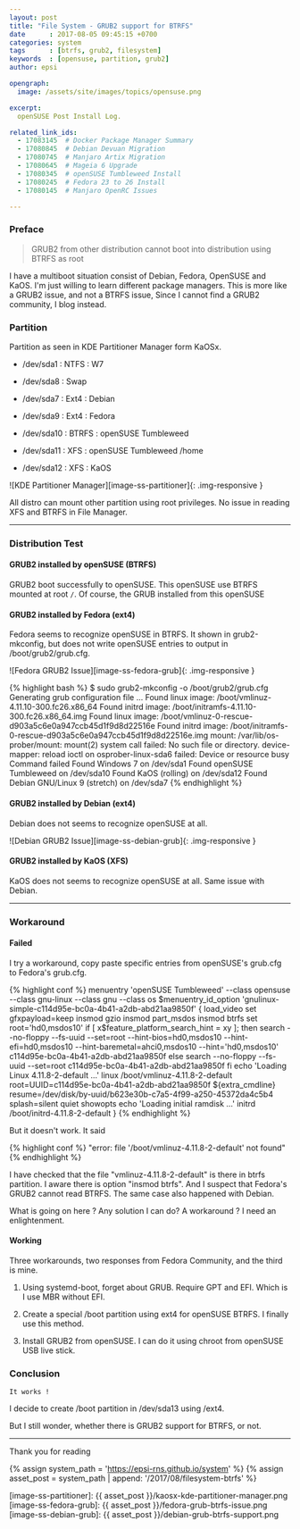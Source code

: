 ```yaml
---
layout: post
title: "File System - GRUB2 support for BTRFS"
date      : 2017-08-05 09:45:15 +0700
categories: system
tags      : [btrfs, grub2, filesystem]
keywords  : [opensuse, partition, grub2]
author: epsi

opengraph:
  image: /assets/site/images/topics/opensuse.png

excerpt:
  openSUSE Post Install Log.

related_link_ids: 
  - 17083145  # Docker Package Manager Summary
  - 17080845  # Debian Devuan Migration
  - 17080745  # Manjaro Artix Migration
  - 17080645  # Mageia 6 Upgrade
  - 17080345  # openSUSE Tumbleweed Install
  - 17080245  # Fedora 23 to 26 Install
  - 17080145  # Manjaro OpenRC Issues

---
```


### Preface

> GRUB2 from other distribution cannot boot into distribution using BTRFS as root

I have a multiboot situation consist of Debian, Fedora, OpenSUSE and KaOS. 
I'm just willing to learn different package managers. 
This is more like a GRUB2 issue, and not a BTRFS issue,
Since I cannot find a GRUB2 community, I blog instead.

### Partition

Partition as seen in KDE Partitioner Manager form KaOSx.

*	/dev/sda1  : NTFS  : W7

*	/dev/sda8  : Swap

*	/dev/sda7  : Ext4  : Debian

*	/dev/sda9  : Ext4  : Fedora

*	/dev/sda10 : BTRFS : openSUSE Tumbleweed

*	/dev/sda11 : XFS   : openSUSE Tumbleweed /home

*	/dev/sda12 : XFS   : KaOS

![KDE Partitioner Manager][image-ss-partitioner]{: .img-responsive }

All distro can mount other partition using root privileges.
No issue in reading XFS and BTRFS in File Manager.

-- -- --

### Distribution Test

#### GRUB2 installed by openSUSE (BTRFS)

GRUB2 boot successfully to openSUSE.
This openSUSE use BTRFS mounted at root <code>/</code>.
Of course, the GRUB installed from this openSUSE

#### GRUB2 installed by Fedora (ext4)

Fedora seems to recognize openSUSE in BTRFS.
It shown in grub2-mkconfig, but does not write 
openSUSE entries to output in /boot/grub2/grub.cfg.

![Fedora GRUB2 Issue][image-ss-fedora-grub]{: .img-responsive }

{% highlight bash %}
$ sudo grub2-mkconfig -o /boot/grub2/grub.cfg 
Generating grub configuration file ...
Found linux image: /boot/vmlinuz-4.11.10-300.fc26.x86_64
Found initrd image: /boot/initramfs-4.11.10-300.fc26.x86_64.img
Found linux image: /boot/vmlinuz-0-rescue-d903a5c6e0a947ccb45d1f9d8d22516e
Found initrd image: /boot/initramfs-0-rescue-d903a5c6e0a947ccb45d1f9d8d22516e.img
mount: /var/lib/os-prober/mount: mount(2) system call failed: No such file or directory.
device-mapper: reload ioctl on osprober-linux-sda6 failed: Device or resource busy
Command failed
Found Windows 7 on /dev/sda1
Found openSUSE Tumbleweed on /dev/sda10
Found KaOS (rolling) on /dev/sda12
Found Debian GNU/Linux 9 (stretch) on /dev/sda7
{% endhighlight %}

#### GRUB2 installed by Debian (ext4)

Debian does not seems to recognize openSUSE at all. 

![Debian GRUB2 Issue][image-ss-debian-grub]{: .img-responsive }

#### GRUB2 installed by KaOS (XFS)

KaOS does not seems to recognize openSUSE at all. 
Same issue with Debian.

-- -- --

### Workaround

#### Failed

I try a workaround, copy paste specific entries 
from openSUSE's grub.cfg to Fedora's grub.cfg. 

{% highlight conf %}
menuentry 'openSUSE Tumbleweed'  --class opensuse --class gnu-linux --class gnu --class os $menuentry_id_option 'gnulinux-simple-c114d95e-bc0a-4b41-a2db-abd21aa9850f' {
	load_video
	set gfxpayload=keep
	insmod gzio
	insmod part_msdos
	insmod btrfs
	set root='hd0,msdos10'
	if [ x$feature_platform_search_hint = xy ]; then
	  search --no-floppy --fs-uuid --set=root --hint-bios=hd0,msdos10 --hint-efi=hd0,msdos10 --hint-baremetal=ahci0,msdos10 --hint='hd0,msdos10'  c114d95e-bc0a-4b41-a2db-abd21aa9850f
	else
	  search --no-floppy --fs-uuid --set=root c114d95e-bc0a-4b41-a2db-abd21aa9850f
	fi
	echo	'Loading Linux 4.11.8-2-default ...'
	linux	/boot/vmlinuz-4.11.8-2-default root=UUID=c114d95e-bc0a-4b41-a2db-abd21aa9850f  ${extra_cmdline} resume=/dev/disk/by-uuid/b623e30b-c7a5-4f99-a250-45372da4c5b4 splash=silent quiet showopts
	echo	'Loading initial ramdisk ...'
	initrd	/boot/initrd-4.11.8-2-default
}
{% endhighlight %}

But it doesn't work. It said

{% highlight conf %}
"error: file '/boot/vmlinuz-4.11.8-2-default' not found"
{% endhighlight %}

I have checked that the file "vmlinuz-4.11.8-2-default" is there in btrfs partition. 
I aware there is option "insmod btrfs". 
And I suspect that Fedora's GRUB2 cannot read BTRFS. 
The same case also happened with Debian.

What is going on here ?
Any solution I can do?
A workaround  ?
I need an enlightenment.

#### Working

Three workarounds, two responses from Fedora Community, and the third is mine.

1.	Using systemd-boot, forget about GRUB.
	Require GPT and EFI. Which is I use MBR without EFI.

2.	Create a special /boot partition using ext4 for openSUSE BTRFS.
	I finally use this method.

3.	Install GRUB2 from openSUSE. 
	I can do it using chroot from openSUSE USB live stick.

### Conclusion

	It works !

I decide to create /boot partition in /dev/sda13 using /ext4.

But I still wonder, whether there is GRUB2 support for BTRFS, or not.

-- -- --

Thank you for reading

[//]: <> ( -- -- -- links below -- -- -- )

{% assign system_path = 'https://epsi-rns.github.io/system' %}
{% assign asset_post  = system_path | append: '/2017/08/filesystem-btrfs' %}

[image-ss-partitioner]:      {{ asset_post }}/kaosx-kde-partitioner-manager.png
[image-ss-fedora-grub]:      {{ asset_post }}/fedora-grub-btrfs-issue.png
[image-ss-debian-grub]:      {{ asset_post }}/debian-grub-btrfs-support.png

